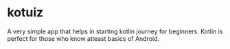 # kotuiz
A very simple app that helps in starting kotlin journey for beginners. Kotlin is perfect for those who know atleast basics of Android.